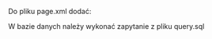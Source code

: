 Do pliku page.xml dodać:
<action method="addJs"><script>scriptaculous/kamil_weather.js</script></action>

W bazie danych należy wykonać zapytanie z pliku query.sql
